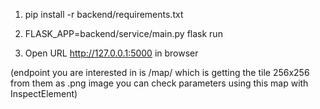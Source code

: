 1. pip install -r backend/requirements.txt

2. FLASK_APP=backend/service/main.py flask run

3. Open URL http://127.0.0.1:5000 in browser

(endpoint you are interested in is /map/ which is getting the tile 256x256 from them as .png image
you can check parameters using this map with InspectElement)
